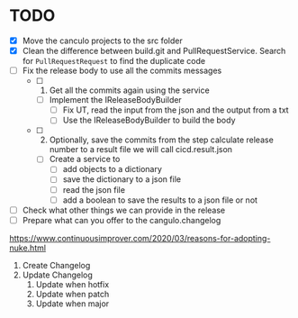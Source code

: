 # TODO

- [x] Move the canculo projects to the src folder
- [x] Clean the difference between build.git and PullRequestService. Search for `PullRequestRequest` to find the duplicate code
- [ ] Fix the release body to use all the commits messages
  - [ ] 1. Get all the commits again using the service
    - [ ] Implement the IReleaseBodyBuilder
      - [ ] Fix UT, read the input from the json and the output from a txt
      - [ ] Use the IReleaseBodyBuilder to build the body
  - [ ] 2. Optionally, save the commits from the step calculate release number to a result file we will call cicd.result.json
    - [ ] Create a service to 
      - [ ] add objects to a dictionary
      - [ ] save the dictionary to a json file
      - [ ] read the json file
      - [ ] add a boolean to save the results to a json file or not
- [ ] Check what other things we can provide in the release
- [ ] Prepare what can you offer to the cangulo.changelog

https://www.continuousimprover.com/2020/03/reasons-for-adopting-nuke.html

1. Create Changelog
2. Update Changelog 
   1. Update when hotfix
   2. Update when patch
   3. Update when major